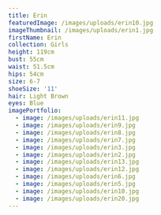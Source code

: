 ```yaml
---
title: Erin
featuredImage: /images/uploads/erin10.jpg
imageThumbnail: /images/uploads/erin1.jpg
firstName: Erin
collection: Girls
height: 119cm
bust: 55cm
waist: 51.5cm
hips: 54cm
size: 6-7
shoeSize: '11'
hair: Light Brown
eyes: Blue
imagePortfolio:
  - image: /images/uploads/erin11.jpg
  - image: /images/uploads/erin9.jpg
  - image: /images/uploads/erin8.jpg
  - image: /images/uploads/erin7.jpg
  - image: /images/uploads/erin3.jpg
  - image: /images/uploads/erin2.jpg
  - image: /images/uploads/erin13.jpg
  - image: /images/uploads/erin12.jpg
  - image: /images/uploads/erin6.jpg
  - image: /images/uploads/erin5.jpg
  - image: /images/uploads/erin10.jpg
  - image: /images/uploads/erin20.jpg
---
```


